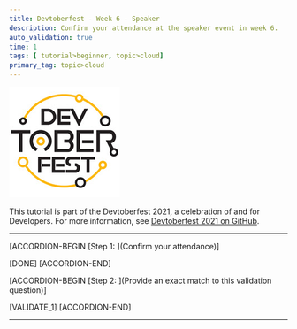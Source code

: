 ```yaml
---
title: Devtoberfest - Week 6 - Speaker
description: Confirm your attendance at the speaker event in week 6.
auto_validation: true
time: 1
tags: [ tutorial>beginner, topic>cloud]
primary_tag: topic>cloud
---
```


![Devtoberfest](Devtoberfest.jpg)

This tutorial is part of the Devtoberfest 2021, a celebration of and for Developers. For more information, see [Devtoberfest 2021 on GitHub](https://github.com/SAP-samples/devtoberfest-2021).

---

[ACCORDION-BEGIN [Step 1: ](Confirm your attendance)]


[DONE]
[ACCORDION-END]

[ACCORDION-BEGIN [Step 2: ](Provide an exact match to this validation question)]

[VALIDATE_1]
[ACCORDION-END]

---
